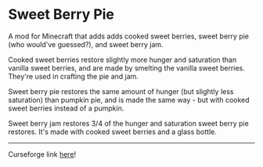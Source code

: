 # Sweet Berry Pie

A mod for Minecraft that adds adds cooked sweet berries, sweet berry pie (who would've guessed?), and sweet berry jam.

Cooked sweet berries restore slightly more hunger and saturation than vanilla sweet berries, and are made by smelting the vanilla sweet berries. They're used in crafting the pie and jam.

Sweet berry pie restores the same amount of hunger (but slightly less saturation) than pumpkin pie, and is made the same way - but with cooked sweet berries instead of a pumpkin.

Sweet berry jam restores 3/4 of the hunger and saturation sweet berry pie restores. It's made with cooked sweet berries and a glass bottle.

----

Curseforge link [here](https://www.curseforge.com/minecraft/mc-mods/sweet-berry-pie)!

